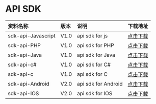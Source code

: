 # API SDK

资料名称 | 版本 |说明  | 下载地址 |
:- | :- | :- | :-
sdk-api-Javascript | V1.0 | api sdk for js | [点击下载](https://github.com/cm-heclouds/JS-SDK/)  
sdk-api-PHP | V1.0 | api sdk for PHP | [点击下载](https://github.com/cm-heclouds/PHPSDK)  
sdk-api-Java | V1.0 | api sdk for Java| [点击下载](https://github.com/cm-heclouds/JAVA-HTTP-SDK)  
sdk-api-c# | V1.0 | api sdk for C# | [点击下载](https://github.com/cm-heclouds/CSharp-SDK)  
sdk-api-c | V1.0 | api sdk for C | [点击下载](https://github.com/cm-heclouds/C-RESTfulAPI)  
sdk-api-Android | V2.0 | api sdk for Android | [点击下载](https://github.com/cm-heclouds/AndroidSDK)  
sdk-api-IOS | V2.0 | api sdk for IOS | [点击下载](https://github.com/cm-heclouds/IOSSDK)  